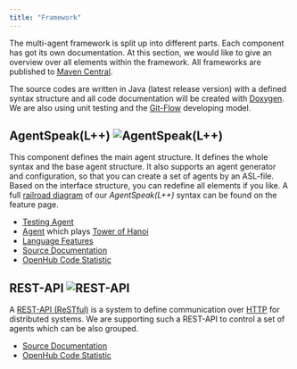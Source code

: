```yaml
---
title: "Framework"
---
```


The multi-agent framework is split up into different parts. Each component has got its own documentation. At this section, we would like to give an overview over all elements within the framework. All frameworks are published to [Maven Central](http://mvnrepository.com).

The source codes are written in Java (latest release version) with a defined syntax structure and all code documentation will be created with [Doxygen](http://www.doxygen.org). We are also using unit testing and the [Git-Flow](http://nvie.com/posts/a-successful-git-branching-model/) developing model.



## AgentSpeak(L++) ![AgentSpeak(L++)](https://camo.githubusercontent.com/91d144939950611f83510276f546163e62f3f0f1/68747470733a2f2f636972636c6563692e636f6d2f67682f4c696768744a61736f6e2f4167656e74537065616b2e7376673f7374796c653d736869656c64)

This component defines the main agent structure. It defines the whole syntax and the base agent structure. It also supports an agent generator and configuration, so that you can create a set of agents by an ASL-file. Based on the interface structure, you can redefine all elements if you like. A full [railroad diagram](https://en.wikipedia.org/wiki/Syntax_diagram) of our _AgentSpeak(L++)_ syntax can be found on the feature page.


* [Testing Agent](https://github.com/LightJason/AgentSpeak/blob/master/src/test/resources/agent/complete.asl)
* [Agent](https://github.com/LightJason/AgentSpeak/blob/master/src/test/resources/agent/hanoi.asl) which plays [Tower of Hanoi](https://en.wikipedia.org/wiki/Tower_of_Hanoi)
* [Language Features](agentspeak)
* [Source Documentation](https://lightjason.github.io/AgentSpeak/sources/index.html)
* [OpenHub Code Statistic](https://www.openhub.net/p/LightJason-AgentSpeak)

## REST-API ![REST-API](https://camo.githubusercontent.com/a72dbacc13be27a0b87b8be9177f52180610b50f/68747470733a2f2f636972636c6563692e636f6d2f67682f4c696768744a61736f6e2f524553542e7376673f7374796c653d736869656c64)


A [REST-API (ReSTful)](https://en.wikipedia.org/wiki/Representational_state_transfer) is a system to define communication over [HTTP](https://en.wikipedia.org/wiki/Hypertext_Transfer_Protocol) for distributed systems. We are supporting such a REST-API to control a set of agents which can be also grouped.

* [Source Documentation](https://lightjason.github.io/REST/sources/index.html)
* [OpenHub Code Statistic](https://www.openhub.net/p/LightJason-REST)
